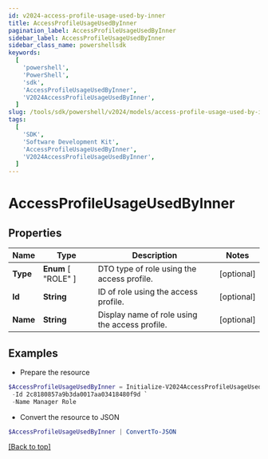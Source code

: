 ```yaml
---
id: v2024-access-profile-usage-used-by-inner
title: AccessProfileUsageUsedByInner
pagination_label: AccessProfileUsageUsedByInner
sidebar_label: AccessProfileUsageUsedByInner
sidebar_class_name: powershellsdk
keywords:
  [
    'powershell',
    'PowerShell',
    'sdk',
    'AccessProfileUsageUsedByInner',
    'V2024AccessProfileUsageUsedByInner',
  ]
slug: /tools/sdk/powershell/v2024/models/access-profile-usage-used-by-inner
tags:
  [
    'SDK',
    'Software Development Kit',
    'AccessProfileUsageUsedByInner',
    'V2024AccessProfileUsageUsedByInner',
  ]
---
```


# AccessProfileUsageUsedByInner

## Properties

| Name | Type | Description | Notes |
| --- | --- | --- | --- |
| **Type** | **Enum** [ "ROLE" ] | DTO type of role using the access profile. | [optional] |
| **Id** | **String** | ID of role using the access profile. | [optional] |
| **Name** | **String** | Display name of role using the access profile. | [optional] |

## Examples

- Prepare the resource

```powershell
$AccessProfileUsageUsedByInner = Initialize-V2024AccessProfileUsageUsedByInner  -Type ROLE `
 -Id 2c8180857a9b3da0017aa03418480f9d `
 -Name Manager Role
```

- Convert the resource to JSON

```powershell
$AccessProfileUsageUsedByInner | ConvertTo-JSON
```

[[Back to top]](#)
